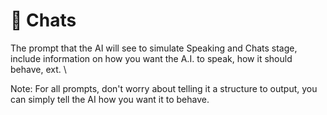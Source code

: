 # 💬 Chats

The prompt that the AI will see to simulate Speaking and Chats stage, include information on how you want the A.I. to speak, how it should behave, ext. \


Note: For all prompts, don't worry about telling it a structure to output, you can simply tell the AI how you want it to behave.

